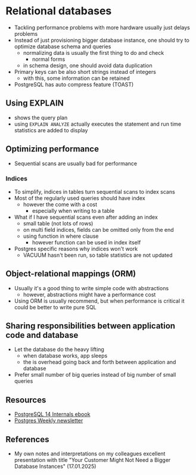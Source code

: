 # Relational databases

* Tackling performance problems with more hardware usually just delays problems
* Instead of just provisioning bigger database instance, one should try to optimize database schema and queries
  * normalizing data is usually the first thing to do and check
    * normal forms
  * in schema design, one should avoid data duplication
* Primary keys can be also short strings instead of integers
  * with this, some information can be retained 
* PostgreSQL has auto compress feature (TOAST)

## Using EXPLAIN

* shows the query plan
* using `EXPLAIN ANALYZE` actually executes the statement and run time statistics are added to display

## Optimizing performance

* Sequential scans are usually bad for performance

### Indices

* To simplify, indices in tables turn sequential scans to index scans
* Most of the regularly used queries should have index
  * however the come with a cost
    * especially when writing to a table
* What if I have sequential scans even after adding an index
  * small table (not lots of rows)
  * on multi field indices, fields can be omitted only from the end
  * using function in where clause
    * however function can be used in index itself
* Postgres specific reasons why indices won't work
  * VACUUM hasn't been run, so table statistics are not updated

## Object-relational mappings (ORM)

* Usually it's a good thing to write simple code with abstractions
  * however, abstractions might have a performance cost
* Using ORM is usually recommend, but when performance is critical it could be better to write pure SQL

## Sharing responsibilities between application code and database

* Let the database do the heavy lifting
  * when database works, app sleeps
  * the is overhead going back and forth between application and database
* Prefer small number of big queries instead of big number of small queries

## Resources

* [PostgreSQL 14 Internals ebook](https://postgrespro.com/community/books/internals)
* [Postgres Weekly newsletter](https://postgresweekly.com/)

## References

* My own notes and interpretations on my colleagues excellent presentation with title "Your Customer Might Not Need a Bigger Database Instances" (17.01.2025)
